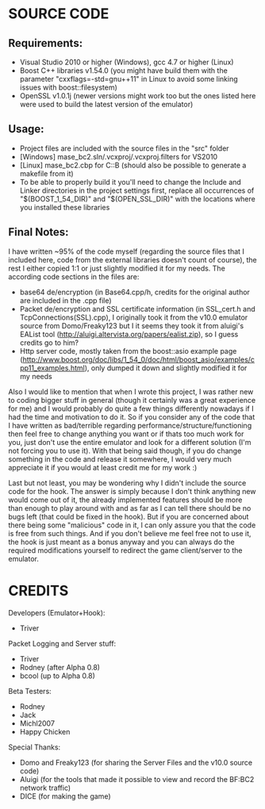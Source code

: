 
   SOURCE CODE
================
Requirements:
-------------
- Visual Studio 2010 or higher (Windows), gcc 4.7 or higher (Linux)
- Boost C++ libraries v1.54.0 (you might have build them with the parameter "cxxflags=-std=gnu++11" in Linux to avoid some linking issues with boost::filesystem)
- OpenSSL v1.0.1j
(newer versions might work too but the ones listed here were used to build the latest version of the emulator)

Usage:
------
- Project files are included with the source files in the "src" folder 
- [Windows] mase_bc2.sln/.vcxproj/.vcxproj.filters for VS2010
- [Linux] mase_bc2.cbp for C::B (should also be possible to generate a makefile from it)
- To be able to properly build it you'll need to change the Include and Linker directories in the project settings first, replace all occurrences of "$(BOOST_1_54_DIR)" and "$(OPEN_SSL_DIR)" with the locations where you installed these libraries

Final Notes:
------------
I have written ~95% of the code myself (regarding the source files that I included here, code from the external libraries doesn't count of course), the rest I either copied 1:1 or just slightly modified it for my needs.
The according code sections in the files are:
- base64 de/encryption (in Base64.cpp/h, credits for the original author are included in the .cpp file)
- Packet de/encryption and SSL certificate information (in SSL_cert.h and TcpConnections(SSL).cpp), I originally took it from the v10.0 emulator source from Domo/Freaky123 but I it seems they took it from aluigi's EAList tool (http://aluigi.altervista.org/papers/ealist.zip), so I guess credits go to him?
- Http server code, mostly taken from the boost::asio example page (http://www.boost.org/doc/libs/1_54_0/doc/html/boost_asio/examples/cpp11_examples.html), only dumped it down and slightly modified it for my needs

Also I would like to mention that when I wrote this project, I was rather new to coding bigger stuff in general (though it certainly was a great experience for me) and I would probably do quite a few things differently nowadays if I had the time and motivation to do it.
So if you consider any of the code that I have written as bad/terrible regarding performance/structure/functioning then feel free to change anything you want or if thats too much work for you, just don't use the entire emulator and look for a different solution (I'm not forcing you to use it).
With that being said though, if you do change something in the code and release it somewhere, I would very much appreciate it if you would at least credit me for my work :)

Last but not least, you may be wondering why I didn't include the source code for the hook.
The answer is simply because I don't think anything new would come out of it, the already implemented features should be more than enough to play around with and as far as I can tell there should be no bugs left (that could be fixed in the hook).
But if you are concerned about there being some "malicious" code in it, I can only assure you that the code is free from such things.
And if you don't believe me feel free not to use it, the hook is just meant as a bonus anyway and you can always do the required modifications yourself to redirect the game client/server to the emulator.


   CREDITS
============
Developers (Emulator+Hook):
- Triver

Packet Logging and Server stuff:
- Triver
- Rodney (after Alpha 0.8)
- bcool (up to Alpha 0.8)

Beta Testers:
- Rodney
- Jack
- Michl2007
- Happy Chicken

Special Thanks:
- Domo and Freaky123 (for sharing the Server Files and the v10.0 source code)
- Aluigi (for the tools that made it possible to view and record the BF:BC2 network traffic)
- DICE (for making the game)
